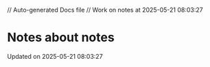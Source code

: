 // Auto-generated Docs file
// Work on notes at 2025-05-21 08:03:27
# Notes about notes
Updated on 2025-05-21 08:03:27
